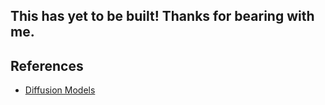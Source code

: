 ## This has yet to be built! Thanks for bearing with me.

## References
- [Diffusion Models](https://lilianweng.github.io/posts/2021-07-11-diffusion-architectures/)
